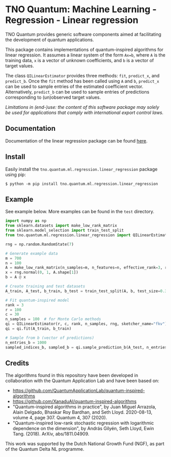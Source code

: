 # TNO Quantum: Machine Learning - Regression - Linear regression

TNO Quantum provides generic software components aimed at facilitating the development
of quantum applications.

This package contains implementations of quantum-inspired algorithms for linear regression. It assumes a 
linear system of the form `Ax=b`, where `A` is the training data, `x` is a vector of
unknown coefficients, and `b` is a vector of target values.

The class `QILinearEstimator` provides three methods:
`fit`, `predict_x`, and `predict_b`. Once the `fit` method has been called using `A` and `b`,
`predict_x` can be used to sample entries of the estimated coefficient vector. Alternatively,
`predict_b` can be used to sample entries of predictions corresponding to (un)observed
target values.

*Limitations in (end-)use: the content of this software package may solely be used for applications 
that comply with international export control laws.*

## Documentation

Documentation of the linear regression package can be found [here](https://tno-quantum.github.io/documentation/).

## Install

Easily install the `tno.quantum.ml.regression.linear_regression` package using pip:

```console
$ python -m pip install tno.quantum.ml.regression.linear_regression
```

## Example

See example below. More examples can be found in the `test` directory.

```python
import numpy as np
from sklearn.datasets import make_low_rank_matrix
from sklearn.model_selection import train_test_split
from tno.quantum.ml.regression.linear_regression import QILinearEstimator

rng = np.random.RandomState(7)

# Generate example data
m = 700
n = 100
A = make_low_rank_matrix(n_samples=m, n_features=n, effective_rank=3, random_state=rng, tail_strength=0.1)
x = rng.normal(0, 1, A.shape[1])
b = A @ x

# Create training and test datasets
A_train, A_test, b_train, b_test = train_test_split(A, b, test_size=0.3, random_state=rng)

# Fit quantum-inspired model
rank = 3
r = 100
c = 30
n_samples = 100  # for Monte Carlo methods
qi = QILinearEstimator(r, c, rank, n_samples, rng, sketcher_name="fkv")
qi = qi.fit(A_train, b_train)

# Sample from b (vector of predictions)
n_entries_b = 1000
sampled_indices_b, sampled_b = qi.sample_prediction_b(A_test, n_entries_b)
```

## Credits

The algorithms found in this repository have been developed in collaboration
with the Quantum Application Lab and have been based on:

- https://github.com/QuantumApplicationLab/quantum-inspired-algorithms
- https://github.com/XanaduAI/quantum-inspired-algorithms
- "Quantum-inspired algorithms in practice", by Juan Miguel Arrazola, Alain Delgado, Bhaskar Roy Bardhan, and Seth Lloyd. 2020-08-13, volume 4, page 307. Quantum 4, 307 (2020).
- "Quantum-inspired low-rank stochastic regression with logarithmic dependence on the dimension", by András Gilyén, Seth Lloyd, Ewin Tang. (2018). ArXiv, abs/1811.04909.

This work was supported by the Dutch National Growth Fund (NGF), as part of the Quantum Delta NL programme.
